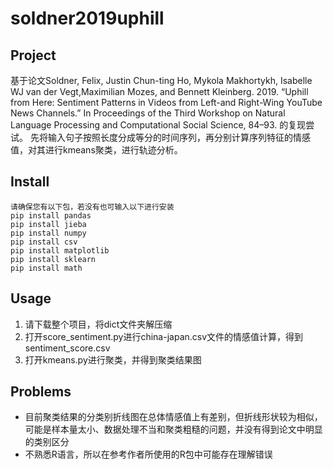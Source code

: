 # soldner2019uphill

## Project
基于论文Soldner, Felix, Justin Chun-ting Ho, Mykola Makhortykh, Isabelle WJ van der Vegt,Maximilian Mozes, and Bennett Kleinberg. 2019. “Uphill from Here: Sentiment Patterns 
in Videos from Left-and Right-Wing YouTube News Channels.” In Proceedings of the Third Workshop on Natural Language Processing and Computational Social Science, 84–93. 的复现尝试。
先将输入句子按照长度分成等分的时间序列，再分别计算序列特征的情感值，对其进行kmeans聚类，进行轨迹分析。
        


## Install
    请确保您有以下包，若没有也可输入以下进行安装
    pip install pandas  
    pip install jieba  
    pip install numpy  
    pip install csv  
    pip install matplotlib  
    pip install sklearn  
    pip install math  
        

## Usage
1. 请下载整个项目，将dict文件夹解压缩
2. 打开score_sentiment.py进行china-japan.csv文件的情感值计算，得到sentiment_score.csv
3. 打开kmeans.py进行聚类，并得到聚类结果图
        


## Problems
* 目前聚类结果的分类别折线图在总体情感值上有差别，但折线形状较为相似，可能是样本量太小、数据处理不当和聚类粗糙的问题，并没有得到论文中明显的类别区分
* 不熟悉R语言，所以在参考作者所使用的R包中可能存在理解错误
